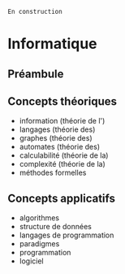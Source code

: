 ```{note}
En construction
```

# Informatique

## Préambule

## Concepts théoriques
- information (théorie de l')
- langages (théorie des)
- graphes (théorie des)
- automates (théorie des)
- calculabilité (théorie de la)
- complexité (théorie de la)
- méthodes formelles

## Concepts applicatifs
- algorithmes
- structure de données
- langages de programmation
- paradigmes
- programmation
- logiciel




